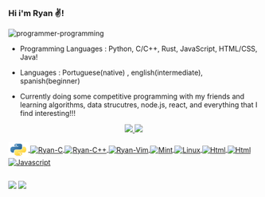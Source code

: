 ### Hi i'm Ryan ✌!
 ![programmer-programming](https://github.com/ryserk/ryserk/assets/85703424/467e42a0-6fd2-4416-8468-882ab287f119)

- Programming Languages : Python, C/C++, Rust, JavaScript, HTML/CSS, Java!

- Languages : Portuguese(native) , english(intermediate), spanish(beginner)
- Currently doing some competitive programming with my friends and learning algorithms, data strucutres, node.js, react, and everything that I find interesting!!!
<div align="center">
 
  <a href="https://github.com/rlimazzz">
  <img height="180em" src="https://github-readme-stats.vercel.app/api?username=rlimazzz&show_icons=true&theme=github_dark&include_all_commits=true&count_private=true"/>
  <img height="180em" src="https://github-readme-stats.vercel.app/api/top-langs/?username=rlimazzz&layout=compact&langs_count=7&theme=github_dark"/>
   
</div>
   
<div style="display: inline_block"><br>
 
  <img align="center" alt="Ryan-Python" height="30" width="40" src="https://raw.githubusercontent.com/devicons/devicon/master/icons/python/python-original.svg">
  <img align="center" alt= "Ryan-C" height="30" width="40" src="https://cdn.jsdelivr.net/gh/devicons/devicon/icons/c/c-original.svg">
  <img align="center" alt= "Ryan-C++" height="30" width="40" src="https://cdn.jsdelivr.net/gh/devicons/devicon/icons/cplusplus/cplusplus-original.svg">
  <img align="center" alt= "Ryan-Vim" height="30" width="40" src="https://cdn.jsdelivr.net/gh/devicons/devicon/icons/vim/vim-original.svg">
  <img align="center" alt= "Mint" height="30" width="40" src="https://upload.wikimedia.org/wikipedia/commons/3/3f/Linux_Mint_logo_without_wordmark.svg">
  <img align="center" alt="Linux" height="30" width= "40" src="https://cdn.jsdelivr.net/gh/devicons/devicon@latest/icons/linux/linux-original.svg">
  <img align="center" alt="Html" height="30" width="40" src="https://cdn.jsdelivr.net/gh/devicons/devicon@latest/icons/html5/html5-original-wordmark.svg" />
  <img align="center" alt="Html" height="30" width="40" src="https://cdn.jsdelivr.net/gh/devicons/devicon@latest/icons/css3/css3-original-wordmark.svg" />
  <img align="center" alt="Javascript" height="30" width="40" src="https://cdn.jsdelivr.net/gh/devicons/devicon@latest/icons/javascript/javascript-original.svg" />
 
          
  
</div>

  ##
  
<div> 
  <a href = "mailto:ryangabryel2005@gmail.com"><img src="https://img.shields.io/badge/-Gmail-%23333?style=for-the-badge&logo=gmail&logoColor=white" target="_blank"></a>
  <a href = "mailto:xfoo#6633"><img src="https://img.shields.io/badge/Discord-7289DA?style=for-the-badge&logo=discord&logoColor=white" target="_blank"></a>

  
</div>
